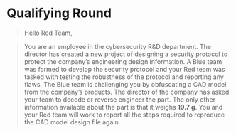 # Qualifying Round

> Hello Red Team,
  
 > You are an employee in the cybersecurity R&D department. The director has created a new project of designing a security protocol to protect the company’s engineering design information. A Blue team was formed to develop the security protocol and your Red team was tasked with testing the robustness of the protocol and reporting any flaws. 
The Blue team is challenging you by obfuscating a CAD model from the company’s products. The director of the company has asked your team to decode or reverse engineer the part. The only other information available about the part is that it weighs **19.7 g**. You and your Red team will work to report all the steps required to reproduce the CAD model design file again.

